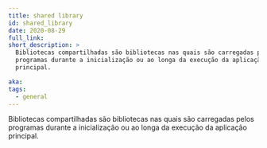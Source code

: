 ```yaml
---
title: shared library
id: shared_library
date: 2020-08-29
full_link:
short_description: >
  Bibliotecas compartilhadas são bibliotecas nas quais são carregadas pelos
  programas durante a inicialização ou ao longa da execução da aplicação
  principal.

aka:
tags:
  - general
---
```


Bibliotecas compartilhadas são bibliotecas nas quais são carregadas pelos
programas durante a inicialização ou ao longa da execução da aplicação
principal.

<!--more-->
